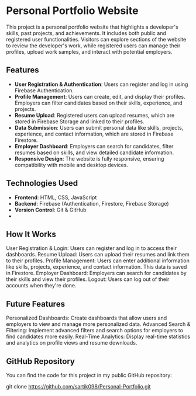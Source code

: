 
# Personal Portfolio Website

This project is a personal portfolio website that highlights a developer's skills, past projects, and achievements. It includes both public and registered user functionalities. Visitors can explore sections of the website to review the developer's work, while registered users can manage their profiles, upload work samples, and interact with potential employers.

## Features

- **User Registration & Authentication**: Users can register and log in using Firebase Authentication.
- **Profile Management**: Users can create, edit, and display their profiles. Employers can filter candidates based on their skills, experience, and projects.
- **Resume Upload**: Registered users can upload resumes, which are stored in Firebase Storage and linked to their profiles.
- **Data Submission**: Users can submit personal data like skills, projects, experience, and contact information, which are stored in Firebase Firestore.
- **Employer Dashboard**: Employers can search for candidates, filter resumes based on skills, and view detailed candidate information.
- **Responsive Design**: The website is fully responsive, ensuring compatibility with mobile and desktop devices.

## Technologies Used

- **Frontend**: HTML, CSS, JavaScript
- **Backend**: Firebase (Authentication, Firestore, Firebase Storage)
- **Version Control**: Git & GitHub
- 
## How It Works

User Registration & Login: Users can register and log in to access their dashboards.
Resume Upload: Users can upload their resumes and link them to their profiles.
Profile Management: Users can enter additional information like skills, projects, experience, and contact information. This data is saved in Firestore.
Employer Dashboard: Employers can search for candidates by their skills and view their profiles.
Logout: Users can log out of their accounts when they're done.

## Future Features

Personalized Dashboards: Create dashboards that allow users and employers to view and manage more personalized data.
Advanced Search & Filtering: Implement advanced filters and search options for employers to find candidates more easily.
Real-Time Analytics: Display real-time statistics and analytics on profile views and resume downloads.

## GitHub Repository

You can find the code for this project in my public GitHub repository:

git clone https://github.com/sartik098/Personal-Portfolio.git
